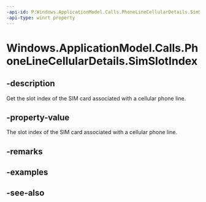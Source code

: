 ----api-id: P:Windows.ApplicationModel.Calls.PhoneLineCellularDetails.SimSlotIndex
-api-type: winrt property
---<!-- Property syntaxpublic int SimSlotIndex { get; }--># Windows.ApplicationModel.Calls.PhoneLineCellularDetails.SimSlotIndex## -descriptionGet the slot index of the SIM card associated with a cellular phone line.## -property-valueThe slot index of the SIM card associated with a cellular phone line.## -remarks## -examples## -see-also